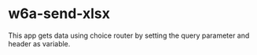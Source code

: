 # w6a-send-xlsx
This app gets data using choice router by setting the query parameter and header as variable.
